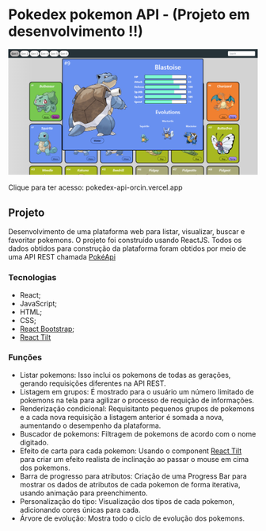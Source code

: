 # Pokedex pokemon API - (Projeto em desenvolvimento !!)

<img src="./public/assets/img/pokedex-pokemon.png"/>

Clique para ter acesso: pokedex-api-orcin.vercel.app

## Projeto

Desenvolvimento de uma plataforma web para listar, visualizar, buscar e favoritar pokemons. O projeto foi construído usando ReactJS. Todos os dados obtidos para construção da plataforma foram obtidos por meio de uma API REST chamada <a href="https://pokeapi.co/">PokéApi</a>

### Tecnologias
- React;
- JavaScript;
- HTML;
- CSS;
- <a href="https://react-bootstrap.github.io/">React Bootstrap</a>;
- <a href="https://www.npmjs.com/package/react-parallax-tilt">React Tilt</a>

### Funções

- Listar pokemons: Isso inclui os pokemons de todas as gerações, gerando requisições diferentes na API REST.
- Listagem em grupos: É mostrado para o usuário um número limitado de pokemons na tela para agilizar o processo de requição de informações.
- Renderização condicional: Requisitanto pequenos grupos de pokemons e a cada nova requisição a listagem anterior é somada a nova, aumentando o desempenho da plataforma.
- Buscador de pokemons: Filtragem de pokemons de acordo com o nome digitado.
- Efeito de carta para cada pokemon: Usando o component <a href="https://www.npmjs.com/package/react-parallax-tilt">React Tilt</a> para criar um efeito realista de inclinação ao passar o mouse em cima dos pokemons.
- Barra de progresso para atributos: Criação de uma Progress Bar para mostrar os dados de atributos de cada pokemon de forma iterativa, usando animação para preenchimento.
- Personalização do tipo: Visualização dos tipos de cada pokemon, adicionando cores únicas para cada.
- Árvore de evolução: Mostra todo o ciclo de evolução dos pokemons.
